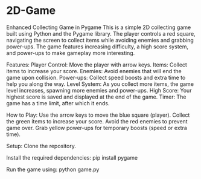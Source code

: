 # 2D-Game
Enhanced Collecting Game in Pygame
This is a simple 2D collecting game built using Python and the Pygame library. The player controls a red square, navigating the screen to collect items while avoiding enemies and grabbing power-ups. The game features increasing difficulty, a high score system, and power-ups to make gameplay more interesting.

Features:
Player Control: Move the player with arrow keys.
Items: Collect items to increase your score.
Enemies: Avoid enemies that will end the game upon collision.
Power-ups: Collect speed boosts and extra time to help you along the way.
Level System: As you collect more items, the game level increases, spawning more enemies and power-ups.
High Score: Your highest score is saved and displayed at the end of the game.
Timer: The game has a time limit, after which it ends.

How to Play:
Use the arrow keys to move the blue square (player).
Collect the green items to increase your score.
Avoid the red enemies to prevent game over.
Grab yellow power-ups for temporary boosts (speed or extra time).

Setup:
Clone the repository.

Install the required dependencies:
pip install pygame

Run the game using:
python game.py
